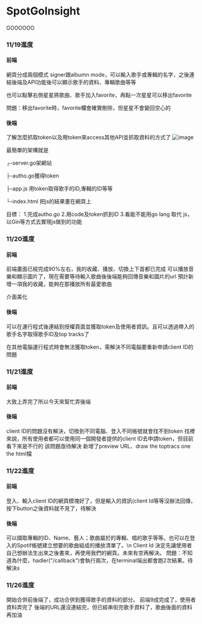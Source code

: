 # SpotGoInsight
GOOOOOO


### 11/19進度
#### 前端
  網頁分成兩個模式 signer跟albumn mode，可以輸入歌手或專輯的名字，之後連結後端及API功能後可以顯示歌手的資料、專輯歌曲等等

  也可以點擊右側星星將歌曲、歌手加入favorite，再點一次星星可以移出favorite

  問題：移出favorite時，favorite欄會確實刪除，但星星不會變回空心的
  

#### 後端
  了解怎麼抓取token以及用token來access其他API並抓取資料的方式了
  ![image](https://github.com/user-attachments/assets/2bb47606-2467-4143-86b6-8dbdaf002f2c)
  
  最簡單的架構就是
  
  ┌-server.go架網站
  
  ├-autho.go獲得token
  
  ├-app.js 用token取得歌手的ID,專輯的ID等等
  
  └-index.html 把js的結果畫在網頁上
  
  目標：
    1.完成autho.go
    2.用code及token抓到ID
    3.看能不能用go lang 取代 js，以Gin等方式去實現js做到的功能


### 11/20進度
#### 前端
  前端畫面已經完成90%左右，我的收藏、播放、切換上下首都已完成
  可以播放音樂和顯示圖片了，現在需要等待輸入歌曲後後端能夠回傳音樂和圖片的url
  預計新增一項我的收藏，能夠在那播放所有最愛歌曲
  
  介面美化

#### 後端 
  可以在運行程式後連結到授權頁面並獲取token及使用者資訊。且可以透過帶入的歌手名字取得歌手ID及top tracks了
  
  在其他電腦運行程式時會無法獲取token，需解決不同電腦要重新申請client ID的問題


### 11/21進度

#### 前端
   大致上弄完了所以今天來幫忙弄後端
#### 後端
   client ID的問題沒有解決，切換到不同電腦、登入不同帳號就會找不到token
   找裡來說，所有使用者都可以使用同一個開發者提供的client ID去申請token，但目前看下來是不行的
   該問題亟待解決
   新增了preview URL、draw the toptracs one the html檔

### 11/22進度

#### 前端
登入、輸入client ID的網頁模塊好了，但是輸入的資訊(client Id等等沒辦法回傳，按下button之後資料就不見了，待解決

#### 後端
可以擷取專輯的ID、Name、藝人；歌曲屬於的專輯、唱的歌手等等。也可以在登入的Spotif帳號建立想要的歌曲組成的播放清單了。\n
Client Id 決定先讓使用者自己想辦法生出來之後書來，再使用我們的網頁。未來有空再解決。
問題：不知道為什麼，hadler("/callback")會執行兩次，在terminal端出都會跑2次結果。待解決s

### 11/26進度
開始合併前後端了，成功合併到獲得歌手的資料的部分。
前端9成完成了，使用者資料弄完了
後端的URL還沒連結完，但已經串街完歌手資料了，歌曲後面的資料再加油

